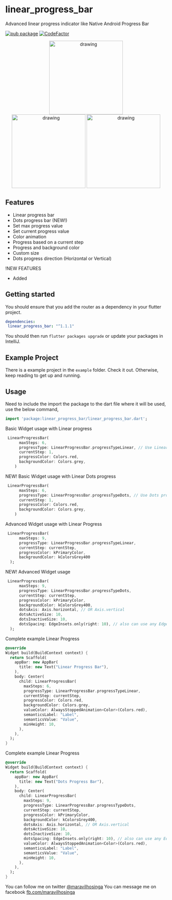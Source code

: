 # linear_progress_bar

Advanced linear progress indicator like Native Android Progress Bar

[![pub package](https://img.shields.io/pub/v/linear_progress_bar.svg)](https://pub.dev/packages/linear_progress_bar) [![CodeFactor](https://www.codefactor.io/repository/github/angopapo/linear_progress_bar/badge)](https://www.codefactor.io/repository/github/angopapo/linear_progress_bar)
<p align="center">
<img src="https://i.ibb.co/8gZpqgf/image1.png" alt="drawing" width="230px" hspace="30"/>  <img src="https://i.ibb.co/nB5YV7X/Simulator-Screen-Shot-i-Phone-12-Pro-Max-2021-07-20-at-02-23-50.png" alt="drawing" width="230px"/> <img src="https://i.ibb.co/qmMYX49/Simulator-Screen-Shot-i-Phone-13-Pro-2021-10-25-at-20-30-45.png" alt="drawing" width="230px"/> 
</p>

## Features

- Linear progress bar
- Dots progress bar (NEW!)
- Set max progress value
- Set current progress value
- Color animation 
- Progress based on a current step
- Progress and background color
- Custom size
- Dots progress direction (Horizontal or Vertical)

!NEW FEATURES
- Added


## Getting started

You should ensure that you add the router as a dependency in your flutter project.
```yaml
dependencies:
 linear_progress_bar: "^1.1.1"
```

You should then run `flutter packages upgrade` or update your packages in IntelliJ.

## Example Project

There is a example project in the `example` folder. Check it out. Otherwise, keep reading to get up and running.

## Usage

Need to include the import the package to the dart file where it will be used, use the below command,

```dart
import 'package:linear_progress_bar/linear_progress_bar.dart';
```

Basic Widget usage with Linear progress
```dart
 LinearProgressBar(
      maxSteps: 6,
      progressType: LinearProgressBar.progressTypeLinear, // Use Linear progress
      currentStep: 1,
      progressColor: Colors.red,
      backgroundColor: Colors.grey,
    )
```

NEW! Basic Widget usage with Linear Dots progress
```dart
 LinearProgressBar(
      maxSteps: 6,
      progressType: LinearProgressBar.progressTypeDots, // Use Dots progress
      currentStep: 1,
      progressColor: Colors.red,
      backgroundColor: Colors.grey,
    )
```

Advanced Widget usage with Linear Progress
```dart
 LinearProgressBar(
      maxSteps: 9,
      progressType: LinearProgressBar.progressTypeLinear,
      currentStep: currentStep,
      progressColor: kPrimaryColor,
      backgroundColor: kColorsGrey400
  );
```

NEW! Advanced Widget usage
```dart
 LinearProgressBar(
      maxSteps: 9,
      progressType: LinearProgressBar.progressTypeDots,
      currentStep: currentStep,
      progressColor: kPrimaryColor,
      backgroundColor: kColorsGrey400,
      dotsAxis: Axis.horizontal, // OR Axis.vertical
      dotsActiveSize: 10,
      dotsInactiveSize: 10,
      dotsSpacing: EdgeInsets.only(right: 10), // also can use any EdgeInsets.
  );
```

Complete example Linear Progress

```dart
@override
Widget build(BuildContext context) {
  return Scaffold(
    appBar: new AppBar(
      title: new Text("Linear Progress Bar"),
    ),
    body: Center(
      child: LinearProgressBar(
        maxSteps: 6,
        progressType: LinearProgressBar.progressTypeLinear,
        currentStep: currentStep,
        progressColor: Colors.red,
        backgroundColor: Colors.grey,
        valueColor: AlwaysStoppedAnimation<Color>(Colors.red),
        semanticsLabel: "Label",
        semanticsValue: "Value",
        minHeight: 10,
      ),
    ),
  );
}
```

Complete example Linear Progress

```dart
@override
Widget build(BuildContext context) {
  return Scaffold(
    appBar: new AppBar(
      title: new Text("Dots Progress Bar"),
    ),
    body: Center(
      child: LinearProgressBar(
        maxSteps: 9,
        progressType: LinearProgressBar.progressTypeDots,
        currentStep: currentStep,
        progressColor: kPrimaryColor,
        backgroundColor: kColorsGrey400,
        dotsAxis: Axis.horizontal, // OR Axis.vertical
        dotsActiveSize: 10,
        dotsInactiveSize: 10,
        dotsSpacing: EdgeInsets.only(right: 10), // also can use any EdgeInsets.
        valueColor: AlwaysStoppedAnimation<Color>(Colors.red),
        semanticsLabel: "Label",
        semanticsValue: "Value",
        minHeight: 10,
      ),
    ),
  );
}
```

You can follow me on twitter [@maravilhosinga](https://www.twitter.com/maravilhosinga)
You can message me on facebook [fb.com/maravilhosinga](https://www.fb.com/maravilhosinga)